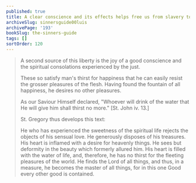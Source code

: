 ```yaml
---
published: true
title: A clear conscience and its effects helps free us from slavery to sin
archiveSlug: sinnersguide00luis
archivePage: '193'
bookSlug: the-sinners-guide
tags: []
sortOrder: 120
---
```


> A second source of this liberty is the joy of a good conscience and the spiritual consolations experienced by the just.
> 
> These so satisfy man's thirst for happiness that he can easily resist the grosser pleasures of the flesh. Having found the fountain of all happiness, he desires no other pleasures.
> 
> As our Saviour Himself declared, "Whoever will drink of the water that He will give him shall thirst no more." [St. John iv. 13.]
> 
> St. Gregory thus develops this text:
> 
> He who has experienced the sweetness of the spiritual life rejects the objects of his sensual love. He generously disposes of his treasures. His heart is inflamed with a desire for heavenly things. He sees but deformity in the beauty which formerly allured him. His heart is filled with the water of life, and, therefore, he has no thirst for the fleeting pleasures of the world. He finds the Lord of all things, and thus, in a measure, he becomes the master of all things, for in this one Good every other good is contained.
